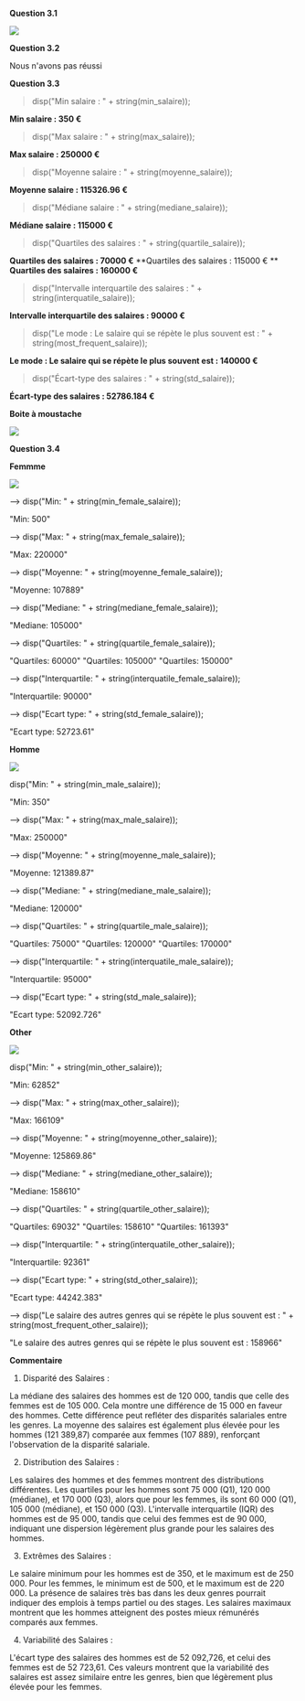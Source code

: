 **Question 3.1**

<img src="./img/3.1.PNG"></div>


**Question 3.2**


Nous n'avons pas réussi 

**Question 3.3**

> disp("Min salaire : " + string(min_salaire));

  **Min salaire : 350 €**

> disp("Max salaire : " + string(max_salaire));

  **Max salaire : 250000 €**

> disp("Moyenne salaire : " + string(moyenne_salaire));

  **Moyenne salaire : 115326.96 €**

> disp("Médiane salaire : " + string(mediane_salaire));

  **Médiane salaire : 115000 €**

> disp("Quartiles des salaires : " + string(quartile_salaire));

  **Quartiles des salaires : 70000 €**
  **Quartiles des salaires : 115000 € **
  **Quartiles des salaires : 160000 €**

> disp("Intervalle interquartile des salaires : " + string(interquatile_salaire));

  **Intervalle interquartile des salaires : 90000 €**

> disp("Le mode : Le salaire qui se répète le plus souvent est : " + string(most_frequent_salaire));

  **Le mode : Le salaire qui se répète le plus souvent est : 140000 €**

> disp("Écart-type des salaires : " + string(std_salaire));

  **Écart-type des salaires : 52786.184 €**

  **Boite à moustache**

<img src="./img/3.3.PNG"></div>


**Question 3.4**


**Femmme**

<img src="./img/3.4Femme.PNG"></div>

--> disp("Min: " + string(min_female_salaire));

  "Min: 500"

--> disp("Max: " + string(max_female_salaire));

  "Max: 220000"

--> disp("Moyenne: " + string(moyenne_female_salaire));

  "Moyenne: 107889"

--> disp("Mediane: " + string(mediane_female_salaire));

  "Mediane: 105000"

--> disp("Quartiles: " + string(quartile_female_salaire));

  "Quartiles: 60000" 
  "Quartiles: 105000"
  "Quartiles: 150000"

--> disp("Interquartile: " + string(interquatile_female_salaire));

  "Interquartile: 90000"

--> disp("Ecart type: " + string(std_female_salaire));

  "Ecart type: 52723.61"

  **Homme**

  <img src="./img/3.4Homme.PNG"></div>

disp("Min: " + string(min_male_salaire));

"Min: 350"

--> disp("Max: " + string(max_male_salaire));

"Max: 250000"

--> disp("Moyenne: " + string(moyenne_male_salaire));

"Moyenne: 121389.87"

--> disp("Mediane: " + string(mediane_male_salaire));

"Mediane: 120000"

--> disp("Quartiles: " + string(quartile_male_salaire));

"Quartiles: 75000"
"Quartiles: 120000"
"Quartiles: 170000"

--> disp("Interquartile: " + string(interquatile_male_salaire));

"Interquartile: 95000"

--> disp("Ecart type: " + string(std_male_salaire));

"Ecart type: 52092.726"

**Other**

 <img src="./img/3.4Other.PNG"></div>


 disp("Min: " + string(min_other_salaire));

  "Min: 62852"

--> disp("Max: " + string(max_other_salaire));

  "Max: 166109"

--> disp("Moyenne: " + string(moyenne_other_salaire));

  "Moyenne: 125869.86"

--> disp("Mediane: " + string(mediane_other_salaire));

  "Mediane: 158610"

--> disp("Quartiles: " + string(quartile_other_salaire));

  "Quartiles: 69032" 
  "Quartiles: 158610"
  "Quartiles: 161393"

--> disp("Interquartile: " + string(interquatile_other_salaire));

  "Interquartile: 92361"

--> disp("Ecart type: " + string(std_other_salaire));

  "Ecart type: 44242.383"

--> disp("Le salaire des autres genres qui se répète le plus souvent est : " + string(most_frequent_other_salaire));

  "Le salaire des autres genres qui se répète le plus souvent est : 158966"

**Commentaire**
  
1. Disparité des Salaires :

La médiane des salaires des hommes est de 120 000, tandis que celle des femmes est de 105 000. Cela montre une différence de 15 000 en faveur des hommes. Cette différence peut refléter des disparités salariales entre les genres.
La moyenne des salaires est également plus élevée pour les hommes (121 389,87) comparée aux femmes (107 889), renforçant l'observation de la disparité salariale.

2. Distribution des Salaires :

Les salaires des hommes et des femmes montrent des distributions différentes. Les quartiles pour les hommes sont 75 000 (Q1), 120 000 (médiane), et 170 000 (Q3), alors que pour les femmes, ils sont 60 000 (Q1), 105 000 (médiane), et 150 000 (Q3).
L'intervalle interquartile (IQR) des hommes est de 95 000, tandis que celui des femmes est de 90 000, indiquant une dispersion légèrement plus grande pour les salaires des hommes.

3. Extrêmes des Salaires :

Le salaire minimum pour les hommes est de 350, et le maximum est de 250 000. Pour les femmes, le minimum est de 500, et le maximum est de 220 000.
La présence de salaires très bas dans les deux genres pourrait indiquer des emplois à temps partiel ou des stages. Les salaires maximaux montrent que les hommes atteignent des postes mieux rémunérés comparés aux femmes.

4. Variabilité des Salaires :

L'écart type des salaires des hommes est de 52 092,726, et celui des femmes est de 52 723,61. Ces valeurs montrent que la variabilité des salaires est assez similaire entre les genres, bien que légèrement plus élevée pour les femmes.
